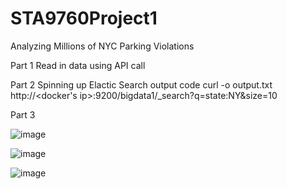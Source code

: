 # STA9760Project1
Analyzing Millions of NYC Parking Violations


Part 1
Read in data using API call


Part 2
Spinning up Elactic Search
output code
curl -o output.txt http://<docker's ip>:9200/bigdata1/_search?q=state:NY&size=10


Part 3




![image](https://user-images.githubusercontent.com/57573785/77021057-1b0d8500-695c-11ea-8437-b766a7ec949d.png)


![image](https://user-images.githubusercontent.com/57573785/77021509-404ec300-695d-11ea-9415-5dc27e91b382.png)





![image](https://user-images.githubusercontent.com/57573785/77023139-e69cc780-6961-11ea-9530-3219a011ea2c.png)



